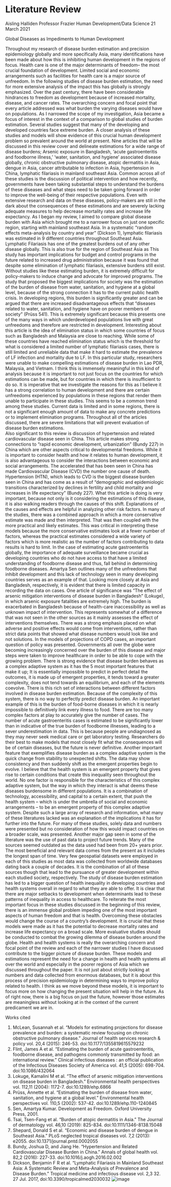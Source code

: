 # Literature Review

Aisling Halliden
Professor Frazier
Human Development/Data Science
21 March 2021


Global Diseases as Impediments to Human Development


Throughout my research of disease burden estimation and precision epidemiology globally and more specifically Asia, many identifications have been made about how this is inhibiting human development in the regions of focus. Health care is one of the major determinants of freedom– the most crucial foundation of development. Limited social and economic arrangements such as facilities for health care is a major source of unfreedom. In the following studies of disease burden estimation, the need for more extensive analysis of the impact this has globally is strongly emphasized. Over the past century, there have been considerable hindrances to freedom as development because of increased mortality, disease, and cancer rates. The overarching concern and focal point that every article addressed was what burden the varying diseases would have on populations. As I narrowed the scope of my investigation, Asia became a focus of interest in the context of a comparison to global studies of burden estimation. Several studies suggest that many of the developing and developed countries face extreme burden. A closer analysis of these studies and models will show evidence of this crucial human development problem so prevalent around the world at present. 
Nine articles that will be discussed in this review cover and delineate estimations for a wide range of disease burdens; Arsenic exposure in Bangladesh, ‘acute gastroenteritis and foodborne illness,’ ‘water, sanitation, and hygiene’ associated disease globally, chronic obstructive pulmonary disease, atopic dermatitis in Asia, dengue in Asia, cancer attributable to infection in Asia, hypertension in China, lymphatic filariasis in mainland southeast Asia. Common across all of these studies is the discussion of political intervention and how recently, governments have been taking substantial steps to understand the burdens of these diseases and what steps need to be taken going forward in order to improve the well-being of their respective populations. Even with extensive research and data on these diseases, policy-makers are still in the dark about the consequences of these estimations and are severely lacking adequate measures to help decrease mortality rates and increase life expectancy. 
As I began my review, I aimed to compare global disease burden with Asia which brought me to a narrower focus on just one specific region, starting with mainland southeast Asia. In a systematic “random effects meta-analysis by country and year” (Dickson 1), lymphatic filariasis was estimated in 9 different countries throughout Southeast Asia. Lymphatic Filariasis has one of the greatest burdens out of any other disease globally. This is also true for the region of Southeast Asia as   This study has important implications for budget and control programs in the future related to increased drug administration because it was found that despite some elimination of lymphatic filariasis, extensive burdens still exist. Without studies like these estimating burden, it is extremely difficult for policy-makers to induce change and advocate for improved programs. 
The study that proposed the biggest implications for society was the estimation of the burden of disease from water, sanitation, and hygiene at a global level, because of the strong connection it has to the current public health crisis. In developing regions, this burden is significantly greater and can be argued that there are increased disadvantageous effects that “diseases related to water, sanitation, and hygiene have on poorer members of society” (Prüss 541). This is extremely significant because this presents one of the many ways in which underdeveloped populations live with great unfreedoms and therefore are restricted in development. Interesting about this article is the idea of elimination status in which some countries of focus such as Bangladesh and Malaysia are close to reaching. While some of these countries have reached elimination status which is the threshold for what is considered a limited number of lymphatic filariasis cases, there is still limited and unreliable data that make it hard to estimate the prevalence of LF infection and mortality due to LF. In this particular study, researchers were unable to make compelling estimations of disease burden in Lao PDR, Malaysia, and Vietnam. I think this is immensely meaningful in this kind of analysis because it is important to not just focus on the countries for which estimations can be made, but for countries in which there is insufficient to do so. It is imperative that we investigate the reasons for this as I believe it has a strong correlation to human development and there are certain unfreedoms experienced by populations in these regions that render them unable to participate in these studies. This seems to be a common trend among these studies. Current data is limited and in some regions, there is not a significant enough amount of data to make any concrete predictions or to implement elimination programs. Throughout all of the articles discussed, there are severe limitations that will prevent evaluation of disease burden estimations.  
Also significant to this review is discussion of hypertension and related cardiovascular disease seen in China. This article makes strong connections to “rapid economic development, urbanization” (Bundy 227) in China which are other aspects critical to developmental freedoms. While it is important to consider health and how it relates to human development, it is also advantageous to consider the interactions between economic and social arrangements. The accelerated that has been seen in China has made Cardiovascular Disease (CVD) the number one cause of death. Hypertension (HTN), which leads to CVD is the biggest disease burden seen in China and has come as a result of “demographic and epidemiologic transitions characterized by declines in fertility and child mortality and increases in life expectancy” (Bundy 227). What this article is doing is very important, because not only is it considering the estimations of this disease, it is also walking readers through the causes of this shift. Explanations of the causes and effects are helpful in analyzing other risk factors. 
In many of the studies, there was a combined approach in which a more conservative estimate was made and then interpreted. That was then coupled with the more practical and likely estimates. This was critical in interpreting these models because the more conservative estimates look at a fewer number of factors, whereas the practical estimates considered a wide variety of factors which is more realistic as the number of factors contributing to data results is hard to limit. In the case of estimating acute gastroenteritis globally, the importance of adequate surveillance became crucial as developing countries who do not have access to that have a limited understanding of foodborne disease and thus, fall behind in determining foodborne diseases. Amartya Sen outlines many of the unfreedoms that inhibit development and this lack of technology seen in many developing countries serves as an example of that. Looking more closely at Asia and Bangladesh, respectively, it is evident that there is limited capacity in recording the data on cases. One article of significance was “The effect of arsenic mitigation interventions of disease burden in Bangladesh” (Lokuge), in which arsenic exposure fatalities are extremely high. The burden is exacerbated in Bangladesh because of health-care inaccessibility as well as unknown impact of intervention. This represents somewhat of a difference that was not seen in the other sources as it mainly assesses the effect of interventions themselves. There was a strong emphasis placed on what adverse and positive effects would come from interventions, rather than strict data points that showed what disease numbers would look like and not solutions. In the models of projections of COPD cases, an important question of policy was presented. Governments all over the globe were becoming increasingly concerned over the burden of this disease and major steps were taken to improve healthcare in order to be able to cope with the growing problem. 
There is strong evidence that disease burden behaves as a complex adaptive system as it has the 5 most important features that make it up; It is essentially impossible to predict in perfect detail the outcomes, it is made up of emergent properties, it tends toward a greater complexity, does not tend towards an equilibrium, and each of the elements coevolve. There is this rich set of interactions between different factors involved in disease burden estimation. Because of the complexity of this system, there is no way to perfectly predict disease burden. An important example of this is the burden of food-borne diseases in which it is nearly impossible to definitively link every illness to food. There are too many complex factors at play to accurately give the number of cases. The number of acute gastroenteritis cases is estimated to be significantly lower than in indicative of the true burden of foodborne illnesses, leading to a sever underestimation in data. This is because people are undiagnosed as they may never seek medical care or get laboratory testing. Researchers do their best to make models that most closely fit what the consequences will be of certain diseases, but the future is never definitive. Another important feature that exemplifies disease burden as a complex adaptive system is the quick change from stability to unexpected shifts. The data may show consistency and then suddenly shift as the emergent properties begin to evolve. I believe that the health system is an emergent property that gives rise to certain conditions that create this inequality seen throughout the world. No one factor is responsible for the characteristics of this complex adaptive system, but the way in which they interact is what deems these diseases burdensome in different populations. It is a combination of technology, accessibility, and capital to a certain extent, that push the health system – which is under the umbrella of social and economic arrangements – to be an emergent property of this complex adaptive system. 
Despite such a large array of research and information, what many of these literatures lacked was an explanation of the implications it has for further into the future. For many of these studies, solely data and numbers were presented but no consideration of how this would impact countries on a broader scale, was presented. Another major gap seen in some of the literature was the use of past data to project future trends. Many of the sources seemed outdated as the data used had been from 20+ years prior. The most beneficial and relevant data comes from the present as it includes the longest span of time. Very few geospatial datasets were employed in each of this studies as most data was collected from worldwide databases dating back a couple of decades. It is the combination of all of these sources though that lead to the pursuance of greater development within each studied society, respectively. 
The study of disease burden estimation has led to a bigger question of health inequality in developing countries and health systems overall in regard to what they are able to offer. It is clear that there are major setbacks to development when determinants lead to these patterns of inequality in access to healthcare. To reiterate the most important focus in these studies discussed in the beginning of this review, there is an immense global problem impeding one of the most important aspects of human freedom and that is health. Overcoming these obstacles would change the course of a country’s development. It is crucial that these models were made as it has the potential to decrease mortality rates and increase life expectancy on a broad scale. More evaluative studies should be conducted to combat the growing dilemma of disease burden around the globe. 
Health and health systems is really the overarching concern and focal point of the review and each of the narrower studies I have discussed contribute to the bigger picture of disease burden. These models and estimations represent the need for a change in health and health systems all over the world and especially in the poorer regions of Asia which we discussed throughout the paper. It is not just about strictly looking at numbers and data collected from enormous databases, but it is about this process of precision epidemiology in determining ways to improve policy related to health. I think as we move beyond these models, it is important to focus more on how changing the present situation will help in the future. As of right now, there is a big focus on just the future, however those estimates are meaningless without looking at in the context of the current predicament we are in. 

Works cited
1.	McLean, Susannah et al. “Models for estimating projections for disease prevalence and burden: a systematic review focusing on chronic obstructive pulmonary disease.” Journal of health services research & policy vol. 20,4 (2015): 246-53. doi:10.1177/1355819615579232
2.	Flint, James A et al. “Estimating the burden of acute gastroenteritis, foodborne disease, and pathogens commonly transmitted by food: an international review.” Clinical infectious diseases : an official publication of the Infectious Diseases Society of America vol. 41,5 (2005): 698-704. doi:10.1086/432064
3.	Lokuge, Kamalini M et al. “The effect of arsenic mitigation interventions on disease burden in Bangladesh.” Environmental health perspectives vol. 112,11 (2004): 1172-7. doi:10.1289/ehp.6866
4.	Prüss, Annette et al. “Estimating the burden of disease from water, sanitation, and hygiene at a global level.” Environmental health perspectives vol. 110,5 (2002): 537-42. doi:10.1289/ehp.110-1240845
5.	Sen, Amartya Kumar. Development as Freedom. Oxford University Press, 2001. 
6.	Tsai, Tsen-Fang et al. “Burden of atopic dermatitis in Asia.” The Journal of dermatology vol. 46,10 (2019): 825-834. doi:10.1111/1346-8138.15048
7.	Shepard, Donald S et al. “Economic and disease burden of dengue in Southeast Asia.” PLoS neglected tropical diseases vol. 7,2 (2013): e2055. doi:10.1371/journal.pntd.0002055
8.	Bundy, Joshua D, and Jiang He. “Hypertension and Related Cardiovascular Disease Burden in China.” Annals of global health vol. 82,2 (2016): 227-33. doi:10.1016/j.aogh.2016.02.002
9.	Dickson, Benjamin F R et al. “Lymphatic Filariasis in Mainland Southeast Asia: A Systematic Review and Meta-Analysis of Prevalence and Disease Burden.” Tropical medicine and infectious disease vol. 2,3 32. 27 Jul. 2017, doi:10.3390/tropicalmed2030032
![image](https://user-images.githubusercontent.com/78175126/111927810-620aea80-8a88-11eb-936a-81b6151f183c.png)
